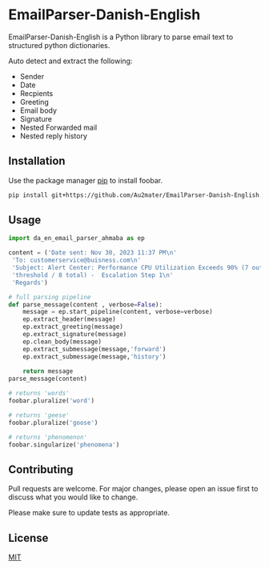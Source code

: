 # EmailParser-Danish-English
EmailParser-Danish-English is a Python library to parse email text to structured python dictionaries.

Auto detect and extract the following:
 - Sender
 - Date
 - Recpients
 - Greeting
 - Email body
 - Signature
 - Nested Forwarded mail
 - Nested reply history

## Installation

Use the package manager [pip](https://pip.pypa.io/en/stable/) to install foobar.

```bash
pip install git+https://github.com/Au2mater/EmailParser-Danish-English.git
```

## Usage

```python
import da_en_email_parser_ahmaba as ep

content = ('Date sent: Nov 30, 2023 11:37 PM\n'
 'To: customerservice@buisness.com\n'
 'Subject: Alert Center: Performance CPU Utilization Exceeds 90% (7 out of '
 'threshold / 8 total) -  Escalation Step 1\n'
 'Regards')

# full parsing pipeline
def parse_message(content , verbose=False):
    message = ep.start_pipeline(content, verbose=verbose)
    ep.extract_header(message)
    ep.extract_greeting(message)
    ep.extract_signature(message)
    ep.clean_body(message)
    ep.extract_submessage(message,'forward')
    ep.extract_submessage(message,'history')
    
    return message
parse_message(content)

# returns 'words'
foobar.pluralize('word')

# returns 'geese'
foobar.pluralize('goose')

# returns 'phenomenon'
foobar.singularize('phenomena')
```

## Contributing

Pull requests are welcome. For major changes, please open an issue first
to discuss what you would like to change.

Please make sure to update tests as appropriate.

## License

[MIT](https://choosealicense.com/licenses/mit/)
